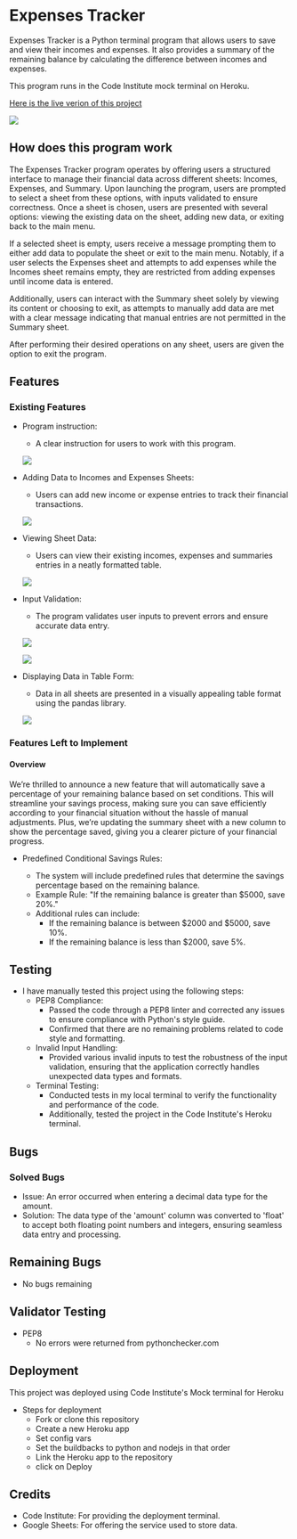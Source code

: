 # Expenses Tracker

Expenses Tracker is a Python terminal program that allows users to save and view their incomes and expenses. It also provides a summary of the remaining balance by calculating the difference between incomes and expenses. 

This program runs in the Code Institute mock terminal on Heroku.

[Here is the live verion of this project](https://wallet-watcher-3e97ff5bba22.herokuapp.com/)

![](/images/project_image.png)

## How does this program work
The Expenses Tracker program operates by offering users a structured interface to manage their financial data across different sheets: Incomes, Expenses, and Summary. Upon launching the program, users are prompted to select a sheet from these options, with inputs validated to ensure correctness. Once a sheet is chosen, users are presented with several options: viewing the existing data on the sheet, adding new data, or exiting back to the main menu.

If a selected sheet is empty, users receive a message prompting them to either add data to populate the sheet or exit to the main menu. Notably, if a user selects the Expenses sheet and attempts to add expenses while the Incomes sheet remains empty, they are restricted from adding expenses until income data is entered.

Additionally, users can interact with the Summary sheet solely by viewing its content or choosing to exit, as attempts to manually add data are met with a clear message indicating that manual entries are not permitted in the Summary sheet.

After performing their desired operations on any sheet, users are given the option to exit the program.

## Features

### Existing Features

- Program instruction:
    - A clear instruction for users to work with this program.

    ![](/images/instruction-image.png)

- Adding Data to Incomes and Expenses Sheets:
    - Users can add new income or expense entries to track their financial transactions.

    ![](/images/add-image.png)
    
- Viewing Sheet Data:
    - Users can view their existing incomes, expenses and summaries entries in a neatly formatted table.

    ![](/images/view-image.png)

- Input Validation:
    - The program validates user inputs to prevent errors and ensure accurate data entry.

    ![](/images/input-validation1.png)

    ![](/images/input-validation2.png)

- Displaying Data in Table Form:
    - Data in all sheets are presented in a visually appealing table format using the pandas library.

    ![](/images/table-image.png)

### Features Left to Implement
#### Overview
We’re thrilled to announce a new feature that will automatically save a percentage of your remaining balance based on set conditions. This will streamline your savings process, making sure you can save efficiently according to your financial situation without the hassle of manual adjustments. Plus, we’re updating the summary sheet with a new column to show the percentage saved, giving you a clearer picture of your financial progress.
-   Predefined Conditional Savings Rules:

    -   The system will include predefined rules that determine the savings percentage based on the remaining balance.
    -   Example Rule: "If the remaining balance is greater than $5000, save 20%."
    -   Additional rules can include:
        -   If the remaining balance is between $2000 and $5000, save 10%.
        -   If the remaining balance is less than $2000, save 5%.

## Testing
-   I have manually tested this project using the following steps:
    -   PEP8 Compliance:
        -   Passed the code through a PEP8 linter and corrected any issues to ensure compliance with Python's style guide.
        -   Confirmed that there are no remaining problems related to code style and formatting.
    -   Invalid Input Handling:
        -   Provided various invalid inputs to test the robustness of the input validation, ensuring that the application correctly handles unexpected data types and formats.
    -   Terminal Testing:
        -   Conducted tests in my local terminal to verify the functionality and performance of the code.
        -   Additionally, tested the project in the Code Institute's Heroku terminal.

## Bugs

### Solved Bugs
-   Issue: An error occurred when entering a decimal data type for the amount.
-   Solution: The data type of the 'amount' column was converted to 'float' to accept both floating point numbers and integers, ensuring seamless data entry and processing.

## Remaining Bugs
-   No bugs remaining

## Validator Testing
-   PEP8
    -   No errors were returned from pythonchecker.com

## Deployment
This project was deployed using Code Institute's Mock terminal for Heroku
-   Steps for deployment
    -   Fork or clone this repository
    -   Create a new Heroku app
    -   Set config vars
    -   Set the buildbacks to python and nodejs in that order
    -   Link the Heroku app to the repository
    -   click on Deploy

## Credits
-   Code Institute: For providing the deployment terminal.
-   Google Sheets: For offering the service used to store data.



